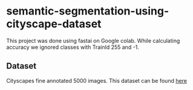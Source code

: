 # semantic-segmentation-using-cityscape-dataset
This project was done using fastai on Google colab. While calculating accuracy we ignored classes with TrainId 255 and -1.

## Dataset
Cityscapes fine annotated 5000 images. This dataset can be found [here](https://www.cityscapes-dataset.com/downloads/)
